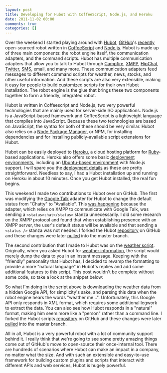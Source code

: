 ```yaml
---
layout: post
title: Developing for Hubot with CoffeeScript, Node.js, and Heroku
date: 2011-11-02 00:00
comments: true
categories: []
---
```

<p>Over the weekend I started playing around with <a href="http://hubot.github.com/" target="_blank">Hubot</a>, <a href="http://github.com/" target="_blank">GitHub</a>'s <a href="https://github.com/blog/968-say-hello-to-hubot" target="_blank">recently</a> open-sourced robot written in <a href="http://jashkenas.github.com/coffee-script/" target="_blank">CoffeeScript</a> and <a href="http://nodejs.org/" target="_blank">Node.js</a>. Hubot is made up of three main components: the robot engine itself, the communication adapters, and the command scripts. Hubot has multiple communication adapters that allow you to talk to Hubot through <a href="http://campfirenow.com/" target="_blank">Campfire</a>, <a href="http://xmpp.org/" target="_blank">XMPP</a>, <a href="https://www.hipchat.com/" target="_blank">HipChat</a>, <a href="http://twitter.com/" target="_blank">Twitter</a>, <a href="http://www.twilio.com" target="_blank">SMS</a>, email, and many more. These communication adapters feed messages to different command scripts for weather, news, stocks, and other useful information. And these scripts are also very extensible, making it easy for people to build customized scripts for their own Hubot installation. The robot engine is the glue that brings these two components together to form a friendly, integrated robot.</p>

<p>Hubot is written in Coffeescript and Node.js, two very powerful technologies that are mainly used for server-side I/O applications. Node.js is a JavaScript-based framework and CoffeeScript is a lightweight language that compiles into JavaScript. Because these two technologies are based on JavaScript, the syntax for both of these should be very similar. Hubot also relies on a <a href="http://npmjs.org/" target="_blank">Node Package Manager</a>, or NPM, for installing dependencies and for installing publicly-available script extensions for Hubot.</p>

<p>Hubot can be easily deployed to <a href="http://www.heroku.com/" target="_blank">Heroku</a>, a cloud hosting platform for <a href="http://www.ruby-lang.org/en/" target="_blank">Ruby</a>-based applications. Heroku also offers some basic <a href="http://devcenter.heroku.com/articles/stack" target="_blank">deployment environments</a>, including an <a href="http://devcenter.heroku.com/articles/cedar" target="_blank">Ubuntu-based environment</a> with Node.js support. I will spare you the <a href="https://hubot.github.com/docs/deploying.html" target="_blank">deployment details</a> as these are pretty straightforward. Needless to say, I had a Hubot installation up and running on Heroku in about 10 minutes. Once you get Hubot installed, the real fun begins.</p>

<p>This weekend I made two contributions to Hubot over on GitHub. The first was modifying the <a href="https://github.com/github/hubot/blob/8f36df033d3f63d2aee239cb5fe44c2c02a1a241/src/hubot/gtalk.coffee" target="_blank">Google Talk</a> adapter for Hubot to change the default status from "Chatty" to "Available". This <a href="https://github.com/github/hubot/blob/31302370537600a52f6ed64bc8480e286156b26c/src/hubot/gtalk.coffee" target="_blank">was happening</a> because the adapter, which relies on XMPP to communicate with Google Talk, was sending a <code>&lt;status&gt;chat&lt;/status&gt;</code> stanza unnecessarily. I did some research on the XMPP protocol and found that when establishing presence with an XMPP server, the user's default status will be available and that sending a <code>&lt;status /&gt;</code> stanza was not needed. I forked the Hubot <a href="https://github.com/github/hubot" target="_blank">repository</a> on GitHub and these changes were later <a href="https://github.com/github/hubot/pull/134" target="_blank">pulled</a> into the master branch.</p>

<p>The second contribution that I made to Hubot was on the <a href="https://github.com/github/hubot-scripts/blob/141f19e4c8d83d54b027f9a5dc0f791bd2ff011a/src/scripts/weather.coffee" target="_blank">weather script</a>. Originally, when you asked Hubot for <a href="https://github.com/github/hubot-scripts/blob/6f5cbe66a7c242523f22f40b1b8e885891143eed/src/scripts/weather.coffee" target="_blank">weather information</a>, the script would merely dump the data to you in an instant message. Keeping with the "friendly" personality that Hubot has, I decided to revamp the formatting to provide a more "natural language" in Hubot's replies and add some additional features to this script. This post wouldn't be complete without some code, so take a look at the snippet below:</p>

<script src="https://gist.github.com/1335716.js"> </script>


<p>So what I'm doing in the script above is downloading the weather data from a hidden Google API, for simplicity's sake, and parsing this data when the robot engine hears the words "weather me ..". Unfortunately, this Google API only responds in XML format, which requires some additional legwork to extract the data. You can also see how Hubot responds in a "natural" format, making him seem more like a "person" rather than a command line. I forked the Hubot scripts <a href="https://github.com/github/hubot-scripts" target="_blank">repository</a> on GitHub and these changes were later <a href="https://github.com/github/hubot-scripts/pull/78" target="_blank">pulled</a> into the master branch.</p>

<p>All in all, Hubot is a very powerful robot with a lot of community support behind it. I really think that we're going to see some pretty amazing things come out of GitHub's move to open-source their once-internal tool. There are hundreds of scenarios where Hubot can make an impact in a company, no matter what the size. And with such an extensible and easy-to-use framework for building custom plugins and scripts that interact with different APIs and web services, Hubot is hugely powerful.</p>
